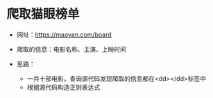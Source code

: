 # 爬取猫眼榜单

- 网址：https://maoyan.com/board
- 爬取的信息：电影名称、主演、上映时间

- 思路：
  - 一共十部电影，查询源代码发现爬取的信息都在\<dd>\</dd>标签中
  - 根据源代码构造正则表达式

